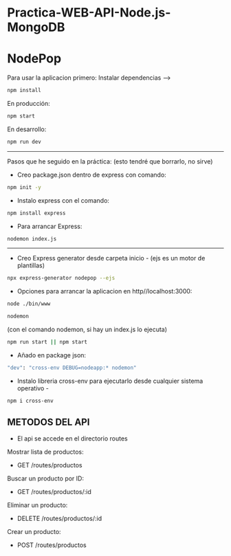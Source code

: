 # Practica-WEB-API-Node.js-MongoDB
# NodePop


Para usar la aplicacion primero:
Instalar dependencias -->
```sh
npm install
```
En producción:
```sh
npm start
```
En desarrollo:
```sh
npm run dev
```
----------------------------
Pasos que he seguido en la práctica: (esto tendré que borrarlo, no sirve)

- Creo package.json dentro de express con comando:
```sh
npm init -y
```

- Instalo express con el comando:
```sh
npm install express
```

- Para arrancar Express:
```sh
nodemon index.js
```
-------------------------------
- Creo Express generator desde carpeta inicio - (ejs es un motor de plantillas)
```sh
npx express-generator nodepop --ejs
```

- Opciones para arrancar la aplicacion en http//localhost:3000:
```sh
node ./bin/www
```
```sh
nodemon 
```
(con el comando nodemon, si hay un index.js lo ejecuta)
```sh
npm run start || npm start
```

- Añado en package json: 
```sh
"dev": "cross-env DEBUG=nodeapp:* nodemon" 
```
- Instalo libreria cross-env para ejecutarlo desde cualquier sistema operativo - 
```sh
npm i cross-env
```

## METODOS DEL API

- El api se accede en el directorio routes

Mostrar lista de productos:
- GET /routes/productos

Buscar un producto por ID:
- GET /routes/productos/:id

Eliminar un producto:
- DELETE /routes/productos/:id

Crear un producto:
- POST /routes/productos

